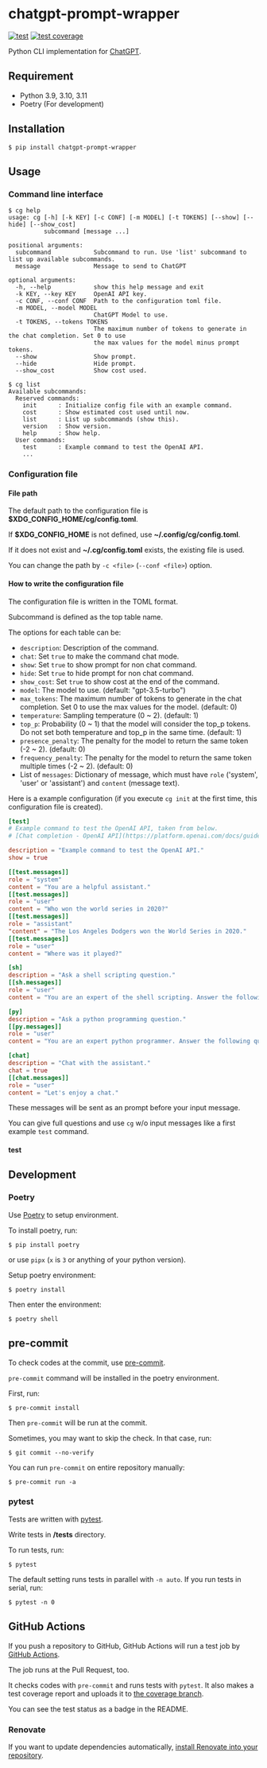 # chatgpt-prompt-wrapper

[![test](https://github.com/rcmdnk/chatgpt-prompt-wrapper/actions/workflows/test.yml/badge.svg)](https://github.com/rcmdnk/chatgpt-prompt-wrapper/actions/workflows/test.yml)
[![test coverage](https://img.shields.io/badge/coverage-check%20here-blue.svg)](https://github.com/rcmdnk/chatgpt-prompt-wrapper/tree/coverage)

Python CLI implementation for [ChatGPT](https://openai.com/blog/chatgpt).

## Requirement

- Python 3.9, 3.10, 3.11
- Poetry (For development)

## Installation

```
$ pip install chatgpt-prompt-wrapper
```

## Usage

### Command line interface

```
$ cg help
usage: cg [-h] [-k KEY] [-c CONF] [-m MODEL] [-t TOKENS] [--show] [--hide] [--show_cost]
          subcommand [message ...]

positional arguments:
  subcommand            Subcommand to run. Use 'list' subcommand to list up available subcommands.
  message               Message to send to ChatGPT

optional arguments:
  -h, --help            show this help message and exit
  -k KEY, --key KEY     OpenAI API key.
  -c CONF, --conf CONF  Path to the configuration toml file.
  -m MODEL, --model MODEL
                        ChatGPT Model to use.
  -t TOKENS, --tokens TOKENS
                        The maximum number of tokens to generate in the chat completion. Set 0 to use
                        the max values for the model minus prompt tokens.
  --show                Show prompt.
  --hide                Hide prompt.
  --show_cost           Show cost used.
```

```
$ cg list
Available subcommands:
  Reserved commands:
    init      : Initialize config file with an example command.
    cost      : Show estimated cost used until now.
    list      : List up subcommands (show this).
    version   : Show version.
    help      : Show help.
  User commands:
    test      : Example command to test the OpenAI API.
    ...
```

### Configuration file

#### File path

The default path to the configuration file is **$XDG_CONFIG_HOME/cg/config.toml**.

If **$XDG_CONFIG_HOME** is not defined, use **~/.config/cg/config.toml**.

If it does not exist and **~/.cg/config.toml** exists,
the existing file is used.

You can change the path by `-c <file>` (`--conf <file>`) option.

#### How to write the configuration file

The configuration file is written in the TOML format.

Subcommand is defined as the top table name.

The options for each table can be:

- `description`: Description of the command.
- `chat`: Set `true` to make the command chat mode.
- `show`: Set `true` to show prompt for non chat command.
- `hide`: Set `true` to hide prompt for non chat command.
- `show_cost`: Set `true` to show cost at the end of the command.
- `model`: The model to use. (default: "gpt-3.5-turbo")
- `max_tokens`: The maximum number of tokens to generate in the chat completion. Set 0 to use the max values for the model. (default: 0)
- `temperature`: Sampling temperature (0 ~ 2). (default: 1)
- `top_p`: Probability (0 ~ 1) that the model will consider the top_p tokens. Do not set both temperature and top_p in the same time. (default: 1)
- `presence_penalty`: The penalty for the model to return the same token (-2 ~ 2). (default: 0)
- `frequency_penalty`: The penalty for the model to return the same token multiple times (-2 ~ 2). (default: 0)
- List of `messages`: Dictionary of message, which must have `role` ('system', 'user' or 'assistant') and `content` (message text).

Here is a example configuration (if you execute `cg init` at the first time, this configuration file is created).

```toml
[test]
# Example command to test the OpenAI API, taken from below.
# [Chat completion - OpenAI API](https://platform.openai.com/docs/guides/chat/introduction)

description = "Example command to test the OpenAI API."
show = true

[[test.messages]]
role = "system"
content = "You are a helpful assistant."
[[test.messages]]
role = "user"
content = "Who won the world series in 2020?"
[[test.messages]]
role = "assistant"
"content" = "The Los Angeles Dodgers won the World Series in 2020."
[[test.messages]]
role = "user"
content = "Where was it played?"

[sh]
description = "Ask a shell scripting question."
[[sh.messages]]
role = "user"
content = "You are an expert of the shell scripting. Answer the following questions."

[py]
description = "Ask a python programming question."
[[py.messages]]
role = "user"
content = "You are an expert python programmer. Answer the following questions."

[chat]
description = "Chat with the assistant."
chat = true
[[chat.messages]]
role = "user"
content = "Let's enjoy a chat."
```

These messages will be sent as an prompt before your input message.

You can give full questions and use `cg` w/o input messages like a first example `test` command.

#### test

## Development

### Poetry

Use [Poetry](https://python-poetry.org/) to setup environment.

To install poetry, run:

```
$ pip install poetry
```

or use `pipx` (`x` is `3` or anything of your python version).

Setup poetry environment:

```
$ poetry install
```

Then enter the environment:

```
$ poetry shell
```

## pre-commit

To check codes at the commit, use [pre-commit](https://pre-commit.com/).

`pre-commit` command will be installed in the poetry environment.

First, run:

```
$ pre-commit install
```

Then `pre-commit` will be run at the commit.

Sometimes, you may want to skip the check. In that case, run:

```
$ git commit --no-verify
```

You can run `pre-commit` on entire repository manually:

```
$ pre-commit run -a
```

### pytest

Tests are written with [pytest](https://docs.pytest.org/).

Write tests in **/tests** directory.

To run tests, run:

```
$ pytest
```

The default setting runs tests in parallel with `-n auto`.
If you run tests in serial, run:

```
$ pytest -n 0
```

## GitHub Actions

If you push a repository to GitHub, GitHub Actions will run a test job
by [GitHub Actions](https://github.co.jp/features/actions).

The job runs at the Pull Request, too.

It checks codes with `pre-commit` and runs tests with `pytest`.
It also makes a test coverage report and uploads it to [the coverage branch](https://github.com/rcmdnk/chatgpt-prompt-wrapper/tree/coverage).

You can see the test status as a badge in the README.

### Renovate

If you want to update dependencies automatically, [install Renovate into your repository](https://docs.renovatebot.com/getting-started/installing-onboarding/).
